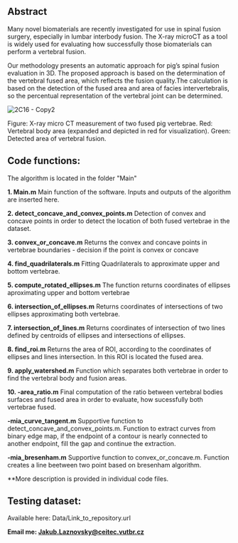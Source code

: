 ## Abstract

Many novel biomaterials are recently investigated for use in spinal fusion surgery, especially in lumbar interbody fusion. The X-ray microCT as a tool is widely used for evaluating how successfully those biomaterials can perform a vertebral fusion. 
  
  Our methodology presents an automatic approach for pig’s spinal fusion evaluation in 3D. The proposed approach is based on the determination of the vertebral fused area, which reflects the fusion quality.The calculation is based on the detection of the fused area and area of facies intervertebralis, so the percentual representation of the vertebral joint can be determined.
  

![2C16 - Copy2](https://user-images.githubusercontent.com/41157503/234028034-993c98f4-bdf2-45ee-a958-9bded2b10dbc.png)

Figure: X-ray micro CT measurement of two fused pig vertebrae. Red: Vertebral body area (expanded and depicted in red for visualization). Green: Detected area of vertebral fusion.


## Code functions:
The algorithm is located in the folder "Main"

**1. Main.m** Main function of the software. Inputs and outputs of the algorithm are inserted here.

**2. detect_concave_and_convex_points.m** Detection of convex and concave points in order to detect the location of both fused vertebrae in the dataset.

**3. convex_or_concave.m** Returns the convex and concave points in vertebrae boundaries - decision if the point is convex or concave

**4. find_quadrilaterals.m** Fitting Quadrilaterals to approximate upper and bottom vertebrae.

**5. compute_rotated_ellipses.m** The function returns coordinates of ellipses aproximating upper and bottom vertebrae

**6. intersection_of_ellipses.m** Returns coordinates of intersections of two ellipses approximating both vertebrae.

**7. intersection_of_lines.m** Returns coordinates of intersection of two lines defined by centroids of ellipses and intersections of ellipses. 

**8. find_roi.m** Returns the area of ROI, according to the coordinates of ellipses and lines intersection. In this ROI is located the fused area.

**9. apply_watershed.m** Function which separates both vertebrae in order to find the vertebral body and fusion areas.

**10. -area_ratio.m** Final computation of the ratio between vertebral bodies surfaces and fused area in order to evaluate, how sucessfully both vertebrae fused.

**-mia_curve_tangent.m** Supportive function to detect_concave_and_convex_points.m. Function to extract curves from binary edge map, if the endpoint of a contour is nearly connected to another endpoint, fill the gap and continue the extraction.

**-mia_bresenham.m** Supportive function to convex_or_concave.m. Function creates a line beetween two point based on bresenham  algorithm.

**More description is provided in individual code files.

## Testing dataset:
Available here: Data/Link_to_repository.url

**Email me: Jakub.Laznovsky@ceitec.vutbr.cz**

